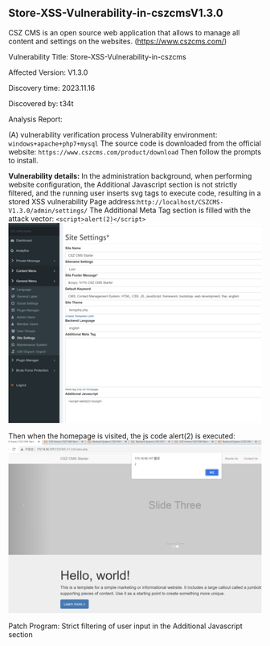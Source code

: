 ## Store-XSS-Vulnerability-in-cszcmsV1.3.0

CSZ CMS is an open source web application that allows to manage all content and settings on the websites. (https://www.cszcms.com/) 

Vulnerability Title: Store-XSS-Vulnerability-in-cszcms

Affected Version: V1.3.0

Discovery time: 2023.11.16
 
Discovered by: t34t
 
Analysis Report: 

(A) vulnerability verification process
Vulnerability environment: `windows+apache+php7+mysql`
The source code is downloaded from the official website:
`https://www.cszcms.com/product/download`
Then follow the prompts to install.

**Vulnerability details:**
In the administration background, when performing website configuration, the Additional Javascript section is not strictly filtered, and the running user inserts svg tags to execute code, resulting in a stored XSS vulnerability
Page address:`http://localhost/CSZCMS-V1.3.0/admin/settings/`
The Additional Meta Tag section is filled with the attack vector:
`<script>alert(2)</script>`
![Alt text](<Screenshot 2023-11-16 at 17.00.18.png>)

Then when the homepage is visited, the js code alert(2) is executed:
![Alt text](<Screenshot 2023-11-16 at 17.01.32.png>)

Patch Program:
Strict filtering of user input in the Additional Javascript section

